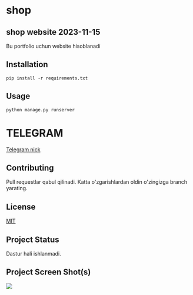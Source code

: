 # shop

## shop website 2023-11-15

Bu portfolio uchun website hisoblanadi

## Installation

```
pip install -r requirements.txt
```

## Usage

```
python manage.py runserver
```

# TELEGRAM
[Telegram nick](https://t.me/xackerkhon)

## Contributing

Pull requestlar qabul qilinadi. Katta o'zgarishlardan oldin o'zingizga branch yarating.

## License

[MIT](https://choosealicense.com/licenses/mit/)

## Project Status

Dastur hali ishlanmadi.

## Project Screen Shot(s)

![](D:\fon\4cb6bcbb863017f2f702e5fe07becaf1.jpg)